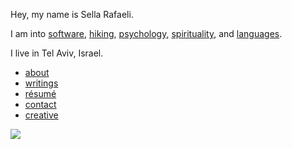 Hey, my name is Sella Rafaeli.

I am into [software](/software), [hiking](/hiking), [psychology](/psychology), [spirituality](/spirituality), and [languages](/languages). 

I live in Tel Aviv, Israel.

* [about](/about.html)
* [writings](/blog)
* [résumé](https://docs.google.com/document/d/1B3MohkhW5nNrnFe2ZRK6XNkntPUJ7T9cQKrT46qxqIM)
* [contact](/contact.html)
* [creative](/creative.html)

<div class='center'>
  <img src="http://imgur.com/NJoZJIs.jpg">
</div>